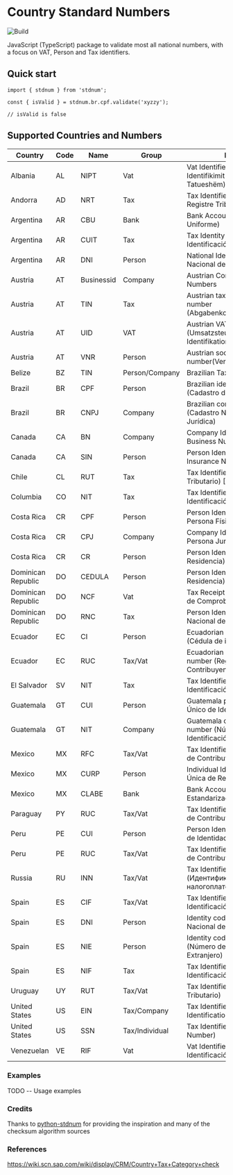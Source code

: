 # Country Standard Numbers

![Build](https://github.com/koblas/stdnum-js/workflows/Node.js%20CI/badge.svg)

JavaScript (TypeScript) package to validate most all national numbers, with a focus on
VAT, Person and Tax identifiers.

## Quick start

    import { stdnum } from 'stdnum';

    const { isValid } = stdnum.br.cpf.validate('xyzzy');

    // isValid is false

## Supported Countries and Numbers

| Country            | Code | Name       | Group          | Meaning                                                            |
| ------------------ | ---- | ---------- | -------------- | ------------------------------------------------------------------ |
| Albania            | AL   | NIPT       | Vat            | Vat Identifier (Numri i Identifikimit për Personin e Tatueshëm)    |
| Andorra            | AD   | NRT        | Tax            | Tax Identifier (Número de Registre Tributari)                      |
| Argentina          | AR   | CBU        | Bank           | Bank Account (Clave Bancaria Uniforme)                             |
| Argentina          | AR   | CUIT       | Tax            | Tax Identity (Código Único de Identificación Tributaria)           |
| Argentina          | AR   | DNI        | Person         | National Identity (Documento Nacional de Identidad)                |
| Austria            | AT   | Businessid | Company        | Austrian Company Register Numbers                                  |
| Austria            | AT   | TIN        | Tax            | Austrian tax identification number (Abgabenkontonummer)            |
| Austria            | AT   | UID        | VAT            | Austrian VAT number (Umsatzsteuer-Identifikationsnummer)           |
| Austria            | AT   | VNR        | Person         | Austrian social security number(Versicherungsnummer)               |
| Belize             | BZ   | TIN        | Person/Company | Brazilian Tax ID ()                                                |
| Brazil             | BR   | CPF        | Person         | Brazilian identity number (Cadastro de Pessoas Físicas)            |
| Brazil             | BR   | CNPJ       | Company        | Brazilian company number (Cadastro Nacional da Pessoa Jurídica)    |
| Canada             | CA   | BN         | Company        | Company Identifier (Canadian Business Number)                      |
| Canada             | CA   | SIN        | Person         | Person Identifier (Social Insurance Number)                        |
| Chile              | CL   | RUT        | Tax            | Tax Identifier (Rol Unico Tributario) [RUN]                        |
| Columbia           | CO   | NIT        | Tax            | Tax Identifier (Número de Identificación Tributaria)               |
| Costa Rica         | CR   | CPF        | Person         | Person Identifier (Cédula de Persona Física)                       |
| Costa Rica         | CR   | CPJ        | Company        | Company Identifier (Cédula de Persona Jurídica)                    |
| Costa Rica         | CR   | CR         | Person         | Person Identifier (Cédula de Residencia)                           |
| Dominican Republic | DO   | CEDULA     | Person         | Person Identifier (Cédula de Residencia)                           |
| Dominican Republic | DO   | NCF        | Vat            | Tax Receipt Number (Números de Comprobante Fiscal)                 |
| Dominican Republic | DO   | RNC        | Tax            | Person Identifier (Registro Nacional del Contribuyente)            |
| Ecuador            | EC   | CI         | Person         | Ecuadorian person identifier (Cédula de identidad)                 |
| Ecuador            | EC   | RUC        | Tax/Vat        | Ecuadorian company tax number (Registro Único de Contribuyentes)   |
| El Salvador        | SV   | NIT        | Tax            | Tax Identifier (Número de Identificación Tributaria)               |
| Guatemala          | GT   | CUI        | Person         | Guatemala person (Código Único de Identificación)                  |
| Guatemala          | GT   | NIT        | Company        | Guatemala company tax number (Número de Identificación Tributaria) |
| Mexico             | MX   | RFC        | Tax/Vat        | Tax Identifier (Registro Federal de Contribuyentes)                |
| Mexico             | MX   | CURP       | Person         | Individual Identifier (Clave Única de Registro de Población)       |
| Mexico             | MX   | CLABE      | Bank           | Bank Account (Clave Bancaria Estandarizada)                        |
| Paraguay           | PY   | RUC        | Tax/Vat        | Tax Identifier (Registro Único de Contribuyentes)                  |
| Peru               | PE   | CUI        | Person         | Person Identifier (Cédula Única de Identidad)                      |
| Peru               | PE   | RUC        | Tax/Vat        | Tax Identifier (Registro Único de Contribuyentes)                  |
| Russia             | RU   | INN        | Tax/Vat        | Tax Identifier (Идентификационный номер налогоплательщика)         |
| Spain              | ES   | CIF        | Tax/Vat        | Tax Identifier (Código de Identificación Fiscal)                   |
| Spain              | ES   | DNI        | Person         | Identity code (Documento Nacional de Identidad)                    |
| Spain              | ES   | NIE        | Person         | Identity code foreigner (Número de Identificación de Extranjero)   |
| Spain              | ES   | NIF        | Tax            | Tax Identifier (Número de Identificación Fiscal)                   |
| Uruguay            | UY   | RUT        | Tax/Vat        | Tax Identifier (Registro Único Tributario)                         |
| United States      | US   | EIN        | Tax/Company    | Tax Identifier (Employer Identification Number)                    |
| United States      | US   | SSN        | Tax/Individual | Tax Identifier (Social Security Number)                            |
| Venezuelan         | VE   | RIF        | Vat            | Vat Identifier (Registro de Identificación Fiscal)                 |

### Examples

TODO -- Usage examples

### Credits

Thanks to [python-stdnum](https://arthurdejong.org/python-stdnum/) for providing the inspiration and
many of the checksum algorithm sources

### References

https://wiki.scn.sap.com/wiki/display/CRM/Country+Tax+Category+check
